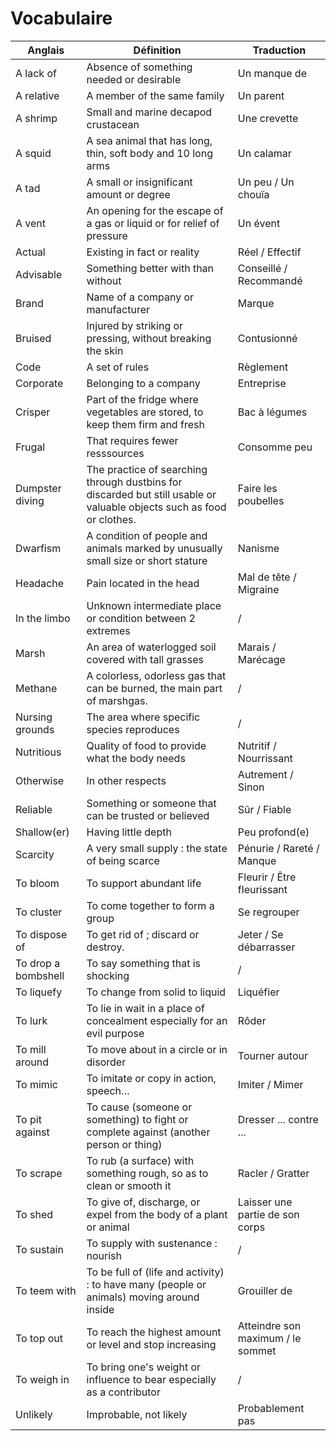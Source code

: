 # Vocabulaire

| Anglais | Définition | Traduction |
| ------- | ---------- | ---------- |
| A lack of | Absence of something needed or desirable | Un manque de |
| A relative | A member of the same family | Un parent |
| A shrimp | Small and marine decapod crustacean | Une crevette |
| A squid | A sea animal that has long, thin, soft body and 10 long arms | Un calamar |
| A tad | A small or insignificant amount or degree | Un peu / Un chouïa |
| A vent | An opening for the escape of a gas or liquid or for relief of pressure | Un évent |
| Actual | Existing in fact or reality | Réel / Effectif |
| Advisable | Something better with than without | Conseillé / Recommandé |
| Brand | Name of a company or manufacturer | Marque |
| Bruised | Injured by striking or pressing, without breaking the skin | Contusionné |
| Code | A set of rules | Règlement |
| Corporate | Belonging to a company | Entreprise |
| Crisper | Part of the fridge where vegetables are stored, to keep them firm and fresh | Bac à légumes |
| Frugal | That requires fewer resssources | Consomme peu |
| Dumpster diving | The practice of searching through dustbins for discarded but still usable or valuable objects such as food or clothes. | Faire les poubelles |
| Dwarfism | A condition of people and animals marked by unusually small size or short stature | Nanisme |
| Headache | Pain located in the head | Mal de tête / Migraine |
| In the limbo | Unknown intermediate place or condition between 2 extremes | / |
| Marsh | An area of waterlogged soil covered with tall grasses | Marais / Marécage |
| Methane | A colorless, odorless gas that can be burned, the main part of marshgas. | / |
| Nursing grounds | The area where specific species reproduces | / |
| Nutritious | Quality of food to provide what the body needs | Nutritif / Nourrissant |
| Otherwise | In other respects | Autrement / Sinon |
| Reliable | Something or someone that can be trusted or believed | Sûr / Fiable |
| Shallow(er) | Having little depth | Peu profond(e) |
| Scarcity | A very small supply : the state of being scarce | Pénurie / Rareté / Manque |
| To bloom | To support abundant life | Fleurir / Être fleurissant |
| To cluster | To come together to form a group | Se regrouper |
| To dispose of | To get rid of ; discard or destroy. | Jeter / Se débarrasser |
| To drop a bombshell | To say something that is shocking | / |
| To liquefy | To change from solid to liquid | Liquéfier |
| To lurk | To lie in wait in a place of concealment especially for an evil purpose | Rôder |
| To mill around | To move about in a circle or in disorder | Tourner autour |
| To mimic | To imitate or copy in action, speech… | Imiter / Mimer |
| To pit against | To cause (someone or something) to fight or complete against (another person or thing) | Dresser ... contre ... |
| To scrape | To rub (a surface) with something rough, so as to clean or smooth it | Racler / Gratter |
| To shed | To give of, discharge, or expel from the body of a plant or animal | Laisser une partie de son corps |
| To sustain | To supply with sustenance : nourish | / |
| To teem with | To be full of (life and activity) : to have many (people or animals) moving around inside | Grouiller de |
| To top out | To reach the highest amount or level and stop increasing | Atteindre son maximum / le sommet |
| To weigh in | To bring one's weight or influence to bear especially as a contributor | / |
| Unlikely | Improbable, not likely | Probablement pas |
